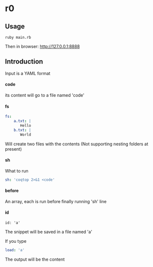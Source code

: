 # r0

## Usage

```shell
ruby main.rb
```

Then in browser: 
http://127.0.0.1:8888

## Introduction

Input is a YAML format

#### code
its content will go to a file named 'code'

#### fs 
```YAML
fs:
    a.txt: |
       Hello
    b.txt: |
       World
```

Will create two files with the contents
(Not supporting nesting folders at present)

#### sh
What to run
```YAML
sh: 'coqtop 2>&1 <code'
```

#### before
An array, each is run before finally running 'sh' line

#### id
```
id: 'a'
```
The snippet will be saved in a file named 'a'

If you type 
```YAML
load: 'a'
```
The output will be the content
